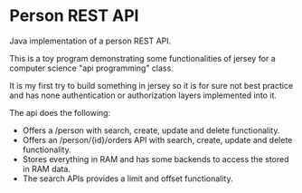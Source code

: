 # Person REST API #

Java implementation of a person REST API.

This is a toy program demonstrating some functionalities of jersey for a computer science "api programming" class. 

It is my first try to build something in jersey so it is for sure not best practice and has none authentication or authorization layers implemented into it.

The api does the following:

- Offers a /person with search, create, update and delete functionality.
- Offers an /person/{id}/orders API with search, create, update and delete functionality.
- Stores everything in RAM and has some backends to access the stored in RAM data.
- The search APIs provides a limit and offset functionality.

